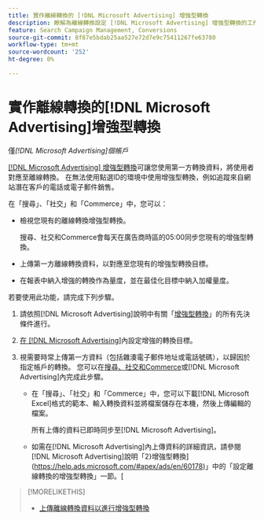 ```yaml
---
title: 實作離線轉換的 [!DNL Microsoft Advertising] 增強型轉換
description: 瞭解為離線轉換設定 [!DNL Microsoft Advertising] 增強型轉換的工作流程。
feature: Search Campaign Management, Conversions
source-git-commit: 8f87e5bdab25aa527e72d7e9c75411267fe63780
workflow-type: tm+mt
source-wordcount: '252'
ht-degree: 0%

---
```


# 實作離線轉換的[!DNL Microsoft Advertising]增強型轉換

僅&#x200B;*[!DNL Microsoft Advertising]個帳戶*

[[!DNL Microsoft Advertising] 增強型轉換](https://help.ads.microsoft.com/#apex/ads/en/60178)可讓您使用第一方轉換資料，將使用者對應至離線轉換。 在無法使用點選ID的環境中使用增強型轉換，例如追蹤來自網站潛在客戶的電話或電子郵件銷售。

在「搜尋」、「社交」和「Commerce」中，您可以：

* 檢視您現有的離線轉換增強型轉換。

  搜尋、社交和Commerce會每天在廣告商時區的05:00同步您現有的增強型轉換。

* 上傳第一方離線轉換資料，以對應至您現有的增強型轉換目標。

* 在報表中納入增強的轉換作為量度，並在最佳化目標中納入加權量度。

若要使用此功能，請完成下列步驟。

1. 請依照[!DNL Microsoft Advertising]說明中有關「[增強型轉換](https://help.ads.microsoft.com/#apex/ads/en/60178)」的所有先決條件進行。

1. [在 [!DNL Microsoft Advertising]](https://help.ads.microsoft.com/#apex/ads/en/60178)內設定增強的轉換目標。

1. 視需要時常上傳第一方資料（包括雜湊電子郵件地址或電話號碼），以歸因於指定帳戶的轉換。 您可以在[搜尋、社交和Commerce](/help/search-social-commerce/admin/conversion-metrics/upload-data-offline-conversions.md)或[!DNL Microsoft Advertising]內完成此步驟。

   * 在「搜尋」、「社交」和「Commerce」中，您可以下載[!DNL Microsoft Excel]格式的範本、輸入轉換資料並將檔案儲存在本機，然後上傳編輯的檔案。

     所有上傳的資料已即時同步至[!DNL Microsoft Advertising]。

   * 如需在[!DNL Microsoft Advertising]內上傳資料的詳細資訊，請參閱[!DNL Microsoft Advertising]說明「2}增強型轉換](https://help.ads.microsoft.com/#apex/ads/en/60178)」中的「設定離線轉換的增強型轉換」一節。[

>[!MORELIKETHIS]
>
>* [上傳離線轉換資料以進行增強型轉換](/help/search-social-commerce/admin/conversion-metrics/upload-data-offline-conversions.md)
